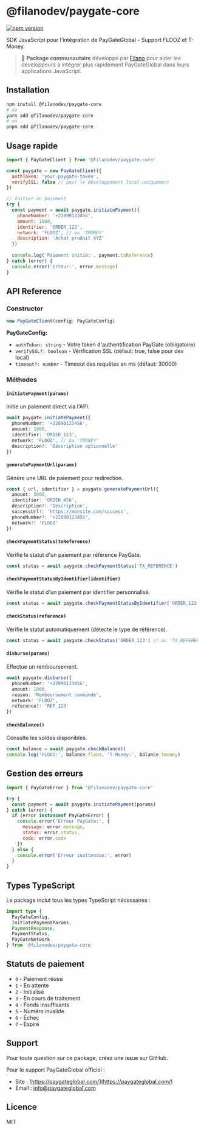 # @filanodev/paygate-core

[![npm version](https://img.shields.io/npm/v/@filanodev/paygate-core.svg)](https://www.npmjs.com/package/@filanodev/paygate-core)

SDK JavaScript pour l'intégration de PayGateGlobal - Support FLOOZ et T-Money.

> 📝 **Package communautaire** développé par [Filano](https://me.fedapay.com/filano_don) pour aider les développeurs à intégrer plus rapidement PayGateGlobal dans leurs applications JavaScript.

## Installation

```bash
npm install @filanodev/paygate-core
# ou
yarn add @filanodev/paygate-core
# ou
pnpm add @filanodev/paygate-core
```

## Usage rapide

```javascript
import { PayGateClient } from '@filanodev/paygate-core'

const paygate = new PayGateClient({
  authToken: 'your-paygate-token',
  verifySSL: false // pour le développement local uniquement
})

// Initier un paiement
try {
  const payment = await paygate.initiatePayment({
    phoneNumber: '+22890123456',
    amount: 1000,
    identifier: 'ORDER_123',
    network: 'FLOOZ', // ou 'TMONEY'
    description: 'Achat produit XYZ'
  })
  
  console.log('Paiement initié:', payment.txReference)
} catch (error) {
  console.error('Erreur:', error.message)
}
```

## API Reference

### Constructor

```typescript
new PayGateClient(config: PayGateConfig)
```

**PayGateConfig:**
- `authToken: string` - Votre token d'authentification PayGate (obligatoire)
- `verifySSL?: boolean` - Vérification SSL (défaut: true, false pour dev local)
- `timeout?: number` - Timeout des requêtes en ms (défaut: 30000)

### Méthodes

#### `initiatePayment(params)`
Initie un paiement direct via l'API.

```typescript
await paygate.initiatePayment({
  phoneNumber: '+22890123456',
  amount: 1000,
  identifier: 'ORDER_123',
  network: 'FLOOZ', // ou 'TMONEY'
  description?: 'Description optionnelle'
})
```

#### `generatePaymentUrl(params)`
Génère une URL de paiement pour redirection.

```typescript
const { url, identifier } = paygate.generatePaymentUrl({
  amount: 5000,
  identifier: 'ORDER_456',
  description?: 'Description',
  successUrl?: 'https://monsite.com/success',
  phoneNumber?: '+22890123456',
  network?: 'FLOOZ'
})
```

#### `checkPaymentStatus(txReference)`
Vérifie le statut d'un paiement par référence PayGate.

```typescript
const status = await paygate.checkPaymentStatus('TX_REFERENCE')
```

#### `checkPaymentStatusByIdentifier(identifier)`
Vérifie le statut d'un paiement par identifier personnalisé.

```typescript
const status = await paygate.checkPaymentStatusByIdentifier('ORDER_123')
```

#### `checkStatus(reference)`
Vérifie le statut automatiquement (détecte le type de référence).

```typescript
const status = await paygate.checkStatus('ORDER_123') // ou 'TX_REFERENCE'
```

#### `disburse(params)`
Effectue un remboursement.

```typescript
await paygate.disburse({
  phoneNumber: '+22890123456',
  amount: 1000,
  reason: 'Remboursement commande',
  network: 'FLOOZ',
  reference?: 'REF_123'
})
```

#### `checkBalance()`
Consulte les soldes disponibles.

```typescript
const balance = await paygate.checkBalance()
console.log('FLOOZ:', balance.flooz, 'T-Money:', balance.tmoney)
```

## Gestion des erreurs

```javascript
import { PayGateError } from '@filanodev/paygate-core'

try {
  const payment = await paygate.initiatePayment(params)
} catch (error) {
  if (error instanceof PayGateError) {
    console.error('Erreur PayGate:', {
      message: error.message,
      status: error.status,
      code: error.code
    })
  } else {
    console.error('Erreur inattendue:', error)
  }
}
```

## Types TypeScript

Le package inclut tous les types TypeScript nécessaires :

```typescript
import type { 
  PayGateConfig,
  InitiatePaymentParams,
  PaymentResponse,
  PaymentStatus,
  PayGateNetwork 
} from '@filanodev/paygate-core'
```

## Statuts de paiement

- `0` - Paiement réussi
- `1` - En attente  
- `2` - Initialisé
- `3` - En cours de traitement
- `4` - Fonds insuffisants
- `5` - Numéro invalide
- `6` - Échec
- `7` - Expiré

## Support

Pour toute question sur ce package, créez une issue sur GitHub.

Pour le support PayGateGlobal officiel :
- Site : [https://paygateglobal.com/](https://paygateglobal.com/)
- Email : info@paygateglobal.com

## Licence

MIT